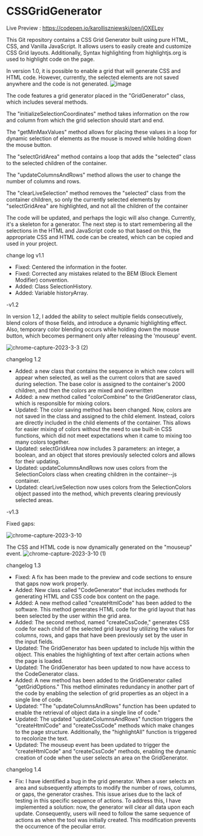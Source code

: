 # CSSGridGenerator
Live Preview : https://codepen.io/karolliszniewski/pen/jOXELpy

This Git repository contains a CSS Grid Generator built using pure HTML, CSS, and Vanilla JavaScript. It allows users to easily create and customize CSS Grid layouts. Additionally, Syntax highlighting from highlightjs.org is used to highlight code on the page.

In version 1.0, it is possible to enable a grid that will generate CSS and HTML code. However, currently, the selected elements are not saved anywhere and the code is not generated.
![image](https://user-images.githubusercontent.com/105976690/227215930-cd5d9b9e-cbd4-4e03-ae76-083e1f1fa600.png)

The code features a grid generator placed in the "GridGenerator" class, which includes several methods.

The "initializeSelectionCoordinates" method takes information on the row and column from which the grid selection should start and end.

The "getMinMaxValues" method allows for placing these values in a loop for dynamic selection of elements as the mouse is moved while holding down the mouse button.

The "selectGridArea" method contains a loop that adds the "selected" class to the selected children of the container.

The "updateColumnsAndRows" method allows the user to change the number of columns and rows.

The "clearLiveSelection" method removes the "selected" class from the container children, so only the currently selected elements by "selectGridArea" are highlighted, and not all the children of the container

The code will be updated, and perhaps the logic will also change. Currently, it's a skeleton for a generator. The next step is to start remembering all the selections in the HTML and JavaScript code so that based on this, the appropriate CSS and HTML code can be created, which can be copied and used in your project.

change log v1.1

* Fixed: Centered the information in the footer.
* Fixed: Corrected any mistakes related to the BEM (Block Element Modifier) convention.
* Added: Class SelectionHistory.
* Added: Variable historyArray.

-v1.2

In version 1.2, I added the ability to select multiple fields consecutively, blend colors of those fields, and introduce a dynamic highlighting effect. Also, temporary color blending occurs while holding down the mouse button, which becomes permanent only after releasing the 'mouseup' event.

![chrome-capture-2023-3-3 (2)](https://user-images.githubusercontent.com/105976690/229590779-5e12a7a5-f0c1-4f0f-ae57-7d88f423c449.gif)

changelog 1.2
- Added: a new class that contains the sequence in which new colors will appear when selected, as well as the current colors that are saved during selection. The base color is assigned to the container's 2000 children, and then the colors are mixed and overwritten
- Added: a new method called "colorCombine" to the GridGenerator class, which is responsible for mixing colors.
- Updated:  The color saving method has been changed. Now, colors are not saved in the class and assigned to the child element. Instead, colors are directly included in the child elements of the container. This allows for easier mixing of colors without the need to use built-in CSS functions, which did not meet expectations when it came to mixing too many colors together.
- Updated: selectGridArea now includes 3 parameters: an integer, a boolean, and an object that stores previously selected colors and allows for their updating.
- Updated: updateColumnsAndRows now uses colors from the SelectionColors class when creating children in the container--js container.
- Updated: clearLiveSelection now uses colors from the SelectionColors object passed into the method, which prevents clearing previously selected areas.


-v1.3

Fixed gaps:

![chrome-capture-2023-3-10](https://user-images.githubusercontent.com/105976690/230891547-1164e8b0-60d6-44cc-8da6-103b38a33688.gif)


The CSS and HTML code is now dynamically generated on the "mouseup" event.
![chrome-capture-2023-3-10 (1)](https://user-images.githubusercontent.com/105976690/230891979-321db52a-aaa4-43bf-8f98-d82c5958c2c1.gif)



changelog 1.3
- Fixed: A fix has been made to the preview and code sections to ensure that gaps now work properly.
- Added: New class called "CodeGenerator" that includes methods for generating HTML and CSS code box content on the page.
- Added: A new method called "createHtmlCode" has been added to the software. This method generates HTML code for the grid layout that has been selected by the user within the grid area.
- Added: The second method, named "createCssCode," generates CSS code for each child of the selected grid layout by utilizing the values for columns, rows, and gaps that have been previously set by the user in the input fields.
- Updated: The GridGenerator has been updated to include hljs within the object. This enables the highlighting of text after certain actions when the page is loaded.
- Updated: The GridGenerator has been updated to now have access to the CodeGenerator class.
- Added: A new method has been added to the GridGenerator called "getGridOptions." This method eliminates redundancy in another part of the code by enabling the selection of grid properties as an object in a single line of code.
- Updated: "The "updateColumnsAndRows" function has been updated to enable the retrieval of object data in a single line of code."
- Updated:  The updated "updateColumnsAndRows" function triggers the "createHtmlCode" and "createCssCode" methods which make changes to the page structure. Additionally, the "highlightAll" function is triggered to recolorize the text.
- Updated: The mouseup event has been updated to trigger the "createHtmlCode" and "createCssCode" methods, enabling the dynamic creation of code when the user selects an area on the GridGenerator.

changelog 1.4
- Fix: I have identified a bug in the grid generator. When a user selects an area and subsequently attempts to modify the number of rows, columns, or gaps, the generator crashes. This issue arises due to the lack of testing in this specific sequence of actions. To address this, I have implemented a solution: now, the generator will clear all data upon each update. Consequently, users will need to follow the same sequence of actions as when the tool was initially created. This modification prevents the occurrence of the peculiar error.
